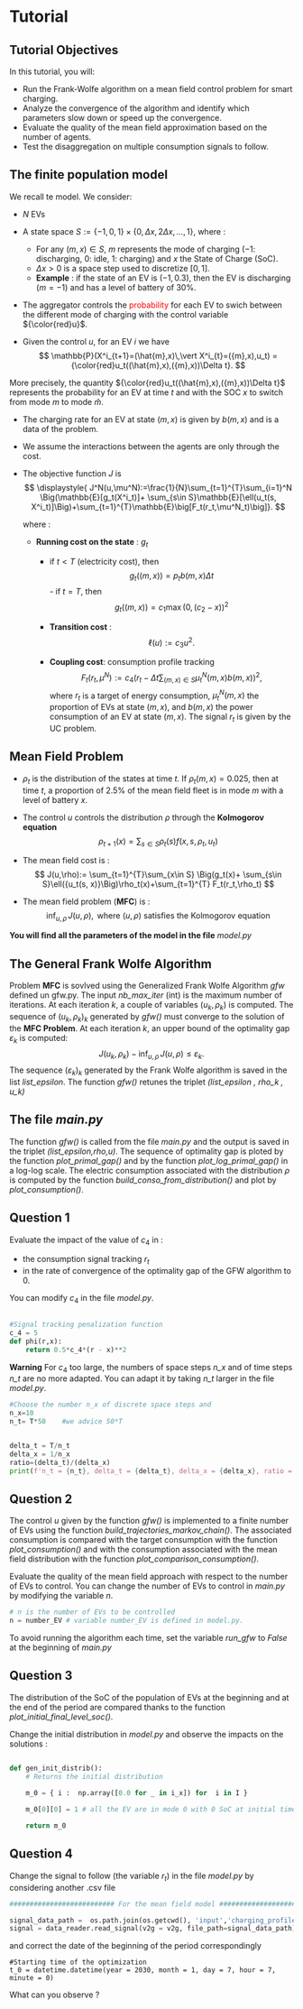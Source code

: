 # Tutorial

## Tutorial Objectives

In this tutorial, you will:

- Run the Frank-Wolfe algorithm on a mean field control problem for smart charging.
- Analyze the convergence of the algorithm and identify which parameters slow down or speed up the convergence.
- Evaluate the quality of the mean field approximation based on the number of agents.
- Test the disaggregation on multiple consumption signals to follow. 


## The finite population model

We recall te model.     We consider:
- $N$ EVs
- A state space $S:=\{-1,0,1\}\times\{0,\Delta x,2\Delta x,\ldots,1\}$, where :
    - For any $(m,x)\in S$, $m$ represents the mode of charging ($-1$: discharging, $0$: idle, $1$: charging) and $x$ the State of Charge (SoC).
    - $\Delta x>0$ is a space step used to discretize $[0,1]$.
    - **Example** : if the state of an EV is $({-1},{0.3})$, then the EV is discharging ($m={-1}$) and has a level of battery of ${30\%}$.

- The aggregator controls the <span style="color: red;"> probability </span>  for each EV to swich between the different mode of charging with the control variable ${\color{red}u}$.

- Given the control $u$, for an EV $i$ we have
$$
\mathbb{P}(X^i_{t+1}=(\hat{m},x)\,\vert X^i_{t}=({m},x),u_t) = {\color{red}u_t((\hat{m},x),({m},x))\Delta t}.
$$

More precisely, the quantity ${\color{red}u_t((\hat{m},x),({m},x))\Delta t}$ represents the probability for an EV at time $t$ and with the SOC $x$ to switch from mode $m$ to mode $\hat{m}$.

- The charging rate for an EV at state $(m,x)$ is given by ${b(m,x)}$ and is a data of the problem.

- We assume the interactions between the agents are only through the cost.

- The objective function $J$ is 
    $$
        \displaystyle{   J^N(u,\mu^N):=\frac{1}{N}\sum_{t=1}^{T}\sum_{i=1}^N
    \Big(\mathbb{E}[g_t(X^i_t)]+ \sum_{s\in S}\mathbb{E}[\ell(u_t(s, X^i_t)]\Big)+\sum_{t=1}^{T}\mathbb{E}\big[F_t(r_t,\mu^N_t)\big]}.
    $$
    
    where :
    
    - **Running cost on the state** : $g_t$   
        -  if $t< T$ (electricity cost), then  
                $$
                g_t((m,x))= p_tb(m,x)\Delta t  
                $$
                - if  $t= T$, then 
                $$
                g_t((m,x))= c_1\max(0,(c_2-x))^2 
                $$
                  

        - **Transition cost** : 
        $$\ell(u):= c_3u^2.$$
        - **Coupling cost**: consumption profile tracking
        $$
            F_t(r_t,\mu^N):=c_4\Big(r_t - \Delta t\sum_{(m,x)\in S}\mu_t^N(m,x)b(m,x)\Big)^2,
        $$
         where $r_t$ is a target of energy consumption, $\mu_t^N(m,x)$ the proportion of EVs at state $(m,x)$, and  $b(m,x)$ the power consumption of an EV at state $(m,x)$. The signal $r_t$ is given by the UC problem.

## Mean Field Problem 

- $\rho_t$ is the distribution of the states at time $t$. If $\rho_t(m,x)=0.025$, then at time $t$, a proportion of $2.5\%$ of the mean field fleet is in mode $m$ with a level of battery $x$.

- The control $u$ controls the distribution $\rho$ through the **Kolmogorov equation**
$$
\rho_{t+1}(x)=\sum_{s\in S}\rho_t(s)f(x,s,\rho_t,u_t)
$$

- The mean field cost is :
    $$
          J(u,\rho):= \sum_{t=1}^{T}\sum_{x\in S}  \Big(g_t(x)+ \sum_{s\in S}\ell({u_t(s, x)}\Big)\rho_t(x)+\sum_{t=1}^{T} F_t(r_t,\rho_t)
    $$

- The mean field problem (**MFC**) is :
    $$
    \inf_{u,\rho}\,J(u,\rho), \text{   where  }(u,\rho)\text{ satisfies the Kolmogorov equation }
    $$


**You will find all the parameters of the model in the file** *model.py* 

## The General Frank Wolfe Algorithm

Problem **MFC** is sovlved using the Generalized Frank Wolfe Algorithm  *gfw* defined un gfw.py. The input *nb_max_iter* (int) is the maximum number of iterations.
At each iteration *k*, a couple of variables $(u_k,\rho_k)$ is computed. The sequence of $(u_k,\rho_k)_k$ generated by *gfw()* must converge to the solution of the **MFC Problem**. At each iteration $k$, an upper bound of the optimality gap $\varepsilon_k$ is computed:
$$
  J(u_k,\rho_k)  - \inf_{u,\rho}\,J(u,\rho) \leq  \varepsilon_k.
$$
The sequence $(\varepsilon_k)_k$ generated by the Frank Wolfe algorithm is saved in the list *list_epsilon*.
The function *gfw()* retunes the triplet *(list_epsilon , rho_k , u_k)*

## The file *main.py*

The function *gfw()* is called from the file *main.py* and the output is saved in the triplet *(list_epsilon,rho,u)*. 
The sequence of optimality gap is ploted by the function *plot_primal_gap()* and by the function *plot_log_primal_gap()* in a log-log scale. 
The electric consumption associated with the distribution $\rho$ is computed by the function *build_conso_from_distribution()* and plot by *plot_consumption()*. 


## Question 1 

Evaluate the impact of the value of $c_4$ in :
- the consumption signal tracking $r_t$
- in the rate of convergence of the optimality gap of the GFW algorithm to $0$.

 You can modify $c_4$ in the file *model.py*.
```python

#Signal tracking penalization function
c_4 = 5
def phi(r,x):
    return 0.5*c_4*(r - x)**2

```

**Warning** For $c_4$ too large, the numbers of space steps *n_x* and of time steps *n_t* are no more adapted. You can adapt it by taking *n_t* larger in the file *model.py*.

```python
#Choose the number n_x of discrete space steps and 
n_x=10
n_t= T*50    #we advice 50*T


delta_t = T/n_t
delta_x = 1/n_x
ratio=(delta_t)/(delta_x)
print(f'n_t = {n_t}, delta_t = {delta_t}, delta_x = {delta_x}, ratio = { ratio }')
```

## Question 2

The control *u* given by the function *gfw()* is implemented to a finite number of EVs using the function *build_trajectories_markov_chain()*. The associated consumption is compared with the target consumption with the function *plot_consumption()* and with the consumption associated with the mean field distribution with the function *plot_comparison_consumption()*.

Evaluate the quality of the mean field approach with respect to the number of EVs to control.
You can change the number of EVs to control in *main.py* by modifying the variable *n*.
```python
# n is the number of EVs to be controlled
n = number_EV # variable number_EV is defined in model.py. 
```

To avoid running the algorithm each time, set the variable *run_gfw* to *False* at the beginning of *main.py*

## Question 3

The distribution of the SoC of the population of EVs at the beginning and at the end of the period are compared thanks to the function *plot_initial_final_level_soc()*.

Change the initial distribution in *model.py* and observe the impacts on the solutions :

```python

def gen_init_distrib():  
    # Returns the initial distribution

    m_0 = { i :  np.array([0.0 for _ in i_x]) for  i in I }
    
    m_0[0][0] = 1 # all the EV are in mode 0 with 0 SoC at initial time

    return m_0
```

## Question 4

Change the signal to follow (the variable $r_t$) in the file *model.py* by considering another .csv file 

```python
########################## For the mean field model ##########################

signal_data_path =  os.path.join(os.getcwd(), 'input','charging_profiles_2030-1-7.csv')
signal = data_reader.read_signal(v2g = v2g, file_path=signal_data_path) 
```
and correct the date of the beginning of the period correspondingly 

```
#Starting time of the optimization
t_0 = datetime.datetime(year = 2030, month = 1, day = 7, hour = 7, minute = 0)
```
What can you observe ?